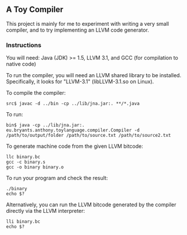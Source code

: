 ## A Toy Compiler

This project is mainly for me to experiment with writing a very small compiler, and to try implementing an LLVM code generator.

### Instructions

You will need: Java (JDK) >= 1.5, LLVM 3.1, and GCC (for compilation to native code)

To run the compiler, you will need an LLVM shared library to be installed. Specifically, it looks for "LLVM-3.1" (libLLVM-3.1.so on Linux).

To compile the compiler:

    src$ javac -d ../bin -cp ../lib/jna.jar:. **/*.java

To run:

    bin$ java -cp ../lib/jna.jar:. eu.bryants.anthony.toylanguage.compiler.Compiler -d /path/to/output/folder /path/to/source.txt /path/to/source2.txt

To generate machine code from the given LLVM bitcode:

    llc binary.bc
    gcc -c binary.s
    gcc -o binary binary.o

To run your program and check the result:

    ./binary
    echo $?

Alternatively, you can run the LLVM bitcode generated by the compiler directly via the LLVM interpreter:

    lli binary.bc
    echo $?


